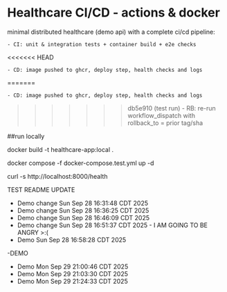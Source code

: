 # Healthcare CI/CD - actions & docker

minimal distributed healthcare (demo api) with a complete ci/cd pipeline:

    - CI: unit & integration tests + container build + e2e checks
<<<<<<< HEAD
    
    - CD: image pushed to ghcr, deploy step, health checks and logs
    
=======

    - CD: image pushed to ghcr, deploy step, health checks and logs

>>>>>>> db5e910 (test run)
    - RB: re-run workflow_dispatch with rollback_to = prior tag/sha

##run locally

docker build -t healthcare-app:local .

docker compose -f docker-compose.test.yml up -d

curl -s http://localhost:8000/health

TEST README UPDATE
- Demo change Sun Sep 28 16:31:48 CDT 2025
- Demo change Sun Sep 28 16:36:25 CDT 2025
- Demo change Sun Sep 28 16:46:09 CDT 2025
- Demo change Sun Sep 28 16:51:37 CDT 2025 - I AM GOING TO BE ANGRY >:(
- Demo Sun Sep 28 16:58:28 CDT 2025

-DEMO
- Demo Mon Sep 29 21:00:46 CDT 2025
- Demo Mon Sep 29 21:03:30 CDT 2025
- Demo Mon Sep 29 21:24:33 CDT 2025
